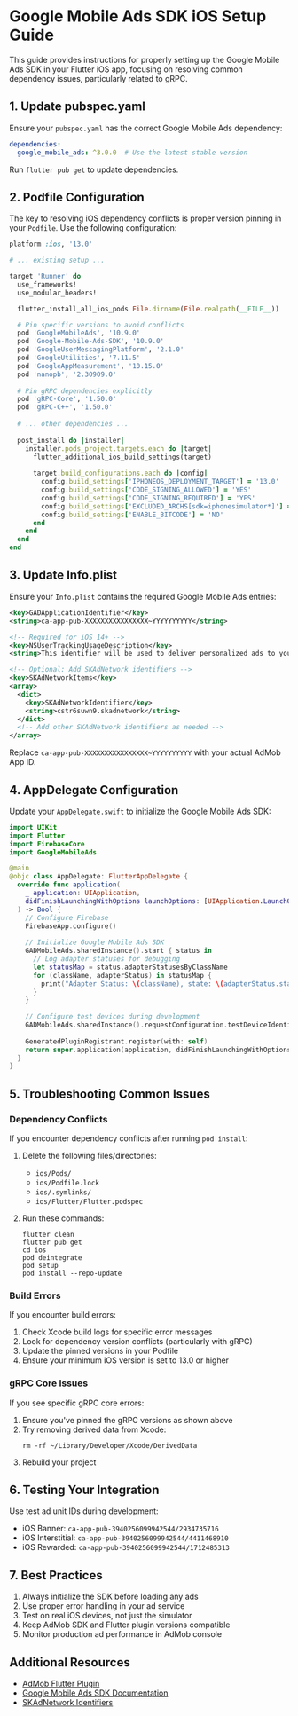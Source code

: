 # Google Mobile Ads SDK iOS Setup Guide

This guide provides instructions for properly setting up the Google Mobile Ads SDK in your Flutter iOS app, focusing on resolving common dependency issues, particularly related to gRPC.

## 1. Update pubspec.yaml

Ensure your `pubspec.yaml` has the correct Google Mobile Ads dependency:

```yaml
dependencies:
  google_mobile_ads: ^3.0.0  # Use the latest stable version
```

Run `flutter pub get` to update dependencies.

## 2. Podfile Configuration

The key to resolving iOS dependency conflicts is proper version pinning in your `Podfile`. Use the following configuration:

```ruby
platform :ios, '13.0'

# ... existing setup ...

target 'Runner' do
  use_frameworks!
  use_modular_headers!

  flutter_install_all_ios_pods File.dirname(File.realpath(__FILE__))

  # Pin specific versions to avoid conflicts
  pod 'GoogleMobileAds', '10.9.0'
  pod 'Google-Mobile-Ads-SDK', '10.9.0'
  pod 'GoogleUserMessagingPlatform', '2.1.0'
  pod 'GoogleUtilities', '7.11.5'
  pod 'GoogleAppMeasurement', '10.15.0'
  pod 'nanopb', '2.30909.0'
  
  # Pin gRPC dependencies explicitly
  pod 'gRPC-Core', '1.50.0'
  pod 'gRPC-C++', '1.50.0'
  
  # ... other dependencies ...
  
  post_install do |installer|
    installer.pods_project.targets.each do |target|
      flutter_additional_ios_build_settings(target)
      
      target.build_configurations.each do |config|
        config.build_settings['IPHONEOS_DEPLOYMENT_TARGET'] = '13.0'
        config.build_settings['CODE_SIGNING_ALLOWED'] = 'YES'
        config.build_settings['CODE_SIGNING_REQUIRED'] = 'YES'
        config.build_settings['EXCLUDED_ARCHS[sdk=iphonesimulator*]'] = 'arm64'
        config.build_settings['ENABLE_BITCODE'] = 'NO'
      end
    end
  end
end
```

## 3. Update Info.plist

Ensure your `Info.plist` contains the required Google Mobile Ads entries:

```xml
<key>GADApplicationIdentifier</key>
<string>ca-app-pub-XXXXXXXXXXXXXXXX~YYYYYYYYYY</string>

<!-- Required for iOS 14+ -->
<key>NSUserTrackingUsageDescription</key>
<string>This identifier will be used to deliver personalized ads to you.</string>

<!-- Optional: Add SKAdNetwork identifiers -->
<key>SKAdNetworkItems</key>
<array>
  <dict>
    <key>SKAdNetworkIdentifier</key>
    <string>cstr6suwn9.skadnetwork</string>
  </dict>
  <!-- Add other SKAdNetwork identifiers as needed -->
</array>
```

Replace `ca-app-pub-XXXXXXXXXXXXXXXX~YYYYYYYYYY` with your actual AdMob App ID.

## 4. AppDelegate Configuration

Update your `AppDelegate.swift` to initialize the Google Mobile Ads SDK:

```swift
import UIKit
import Flutter
import FirebaseCore
import GoogleMobileAds

@main
@objc class AppDelegate: FlutterAppDelegate {
  override func application(
    _ application: UIApplication,
    didFinishLaunchingWithOptions launchOptions: [UIApplication.LaunchOptionsKey: Any]?
  ) -> Bool {
    // Configure Firebase
    FirebaseApp.configure()
    
    // Initialize Google Mobile Ads SDK
    GADMobileAds.sharedInstance().start { status in
      // Log adapter statuses for debugging
      let statusMap = status.adapterStatusesByClassName
      for (className, adapterStatus) in statusMap {
        print("Adapter Status: \(className), state: \(adapterStatus.state.rawValue)")
      }
    }
    
    // Configure test devices during development
    GADMobileAds.sharedInstance().requestConfiguration.testDeviceIdentifiers = [ kGADSimulatorID ]
    
    GeneratedPluginRegistrant.register(with: self)
    return super.application(application, didFinishLaunchingWithOptions: launchOptions)
  }
}
```

## 5. Troubleshooting Common Issues

### Dependency Conflicts

If you encounter dependency conflicts after running `pod install`:

1. Delete the following files/directories:
   - `ios/Pods/`
   - `ios/Podfile.lock`
   - `ios/.symlinks/`
   - `ios/Flutter/Flutter.podspec`

2. Run these commands:
   ```
   flutter clean
   flutter pub get
   cd ios
   pod deintegrate
   pod setup
   pod install --repo-update
   ```

### Build Errors

If you encounter build errors:

1. Check Xcode build logs for specific error messages
2. Look for dependency version conflicts (particularly with gRPC)
3. Update the pinned versions in your Podfile
4. Ensure your minimum iOS version is set to 13.0 or higher

### gRPC Core Issues

If you see specific gRPC core errors:

1. Ensure you've pinned the gRPC versions as shown above
2. Try removing derived data from Xcode:
   ```
   rm -rf ~/Library/Developer/Xcode/DerivedData
   ```
3. Rebuild your project

## 6. Testing Your Integration

Use test ad unit IDs during development:

- iOS Banner: `ca-app-pub-3940256099942544/2934735716`
- iOS Interstitial: `ca-app-pub-3940256099942544/4411468910`
- iOS Rewarded: `ca-app-pub-3940256099942544/1712485313`

## 7. Best Practices

1. Always initialize the SDK before loading any ads
2. Use proper error handling in your ad service
3. Test on real iOS devices, not just the simulator
4. Keep AdMob SDK and Flutter plugin versions compatible
5. Monitor production ad performance in AdMob console

## Additional Resources

- [AdMob Flutter Plugin](https://pub.dev/packages/google_mobile_ads)
- [Google Mobile Ads SDK Documentation](https://developers.google.com/admob/ios/quick-start)
- [SKAdNetwork Identifiers](https://developers.google.com/admob/ios/ios14) 